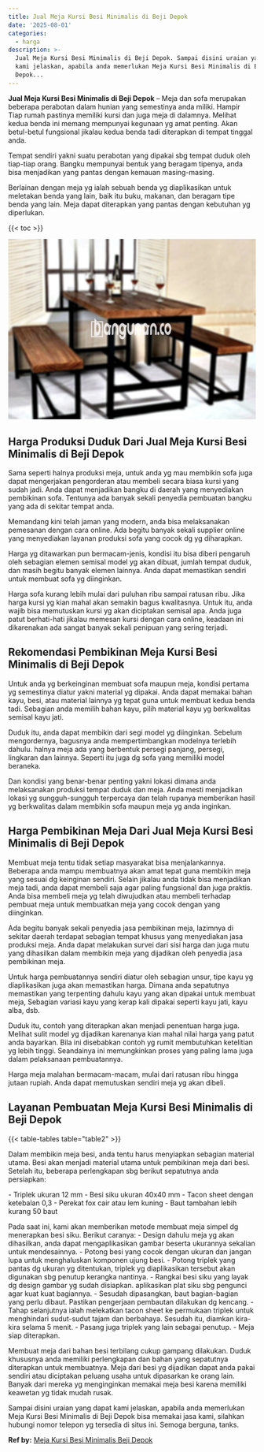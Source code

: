 ```yaml
---
title: Jual Meja Kursi Besi Minimalis di Beji Depok
date: '2025-08-01'
categories:
  - harga
description: >-
  Jual Meja Kursi Besi Minimalis di Beji Depok. Sampai disini uraian yang dapat
  kami jelaskan, apabila anda memerlukan Meja Kursi Besi Minimalis di Beji
  Depok...
---
```


**Jual Meja Kursi Besi Minimalis di Beji Depok** – Meja dan sofa merupakan beberapa perabotan dalam hunian yang semestinya anda miliki. Hampir Tiap rumah pastinya memiliki kursi dan juga meja di dalamnya. Melihat kedua benda ini memang mempunyai kegunaan yg amat penting. Akan betul-betul fungsional jikalau kedua benda tadi diterapkan di tempat tinggal anda.

Tempat sendiri yakni suatu perabotan yang dipakai sbg tempat duduk oleh tiap-tiap orang. Bangku mempunyai bentuk yang beragam tipenya, anda bisa menjadikan yang pantas dengan kemauan masing-masing.

Berlainan dengan meja yg ialah sebuah benda yg diaplikasikan untuk meletakan benda yang lain, baik itu buku, makanan, dan beragam tipe benda yang lain. Meja dapat diterapkan yang pantas dengan kebutuhan yg diperlukan.

{{< toc >}}

![Jual Meja Kursi Besi Minimalis di Beji Depok](/images/jual-meja-besi-murah01.png)

## Harga Produksi Duduk Dari Jual Meja Kursi Besi Minimalis di Beji Depok

Sama seperti halnya produksi meja, untuk anda yg mau membikin sofa juga dapat mengerjakan pengorderan atau membeli secara biasa kursi yang sudah jadi. Anda dapat menjadikan bangku di daerah yang menyediakan pembikinan sofa. Tentunya ada banyak sekali penyedia pembuatan bangku yang ada di sekitar tempat anda.

Memandang kini telah jaman yang modern, anda bisa melaksanakan pemesanan dengan cara online. Ada begitu banyak sekali supplier online yang menyediakan layanan produksi sofa yang cocok dg yg diharapkan.

Harga yg ditawarkan pun bermacam-jenis, kondisi itu bisa diberi pengaruh oleh sebagian elemen semisal model yg akan dibuat, jumlah tempat duduk, dan masih begitu banyak elemen lainnya. Anda dapat memastikan sendiri untuk membuat sofa yg diinginkan.

Harga sofa kurang lebih mulai dari puluhan ribu sampai ratusan ribu. Jika harga kursi yg kian mahal akan semakin bagus kwalitasnya. Untuk itu, anda wajib bisa memutuskan kursi yg akan diciptakan semisal apa. Anda juga patut berhati-hati jikalau memesan kursi dengan cara online, keadaan ini dikarenakan ada sangat banyak sekali penipuan yang sering terjadi.

## Rekomendasi Pembikinan Meja Kursi Besi Minimalis di Beji Depok

Untuk anda yg berkeinginan membuat sofa maupun meja, kondisi pertama yg semestinya diatur yakni material yg dipakai. Anda dapat memakai bahan kayu, besi, atau material lainnya yg tepat guna untuk membuat kedua benda tadi. Sebagian anda memilih bahan kayu, pilih material kayu yg berkwalitas semisal kayu jati.

Duduk itu, anda dapat membikin dari segi model yg diinginkan. Sebelum mengordernya, bagusnya anda mempertimbangkan modelnya terlebih dahulu. halnya meja ada yang berbentuk persegi panjang, persegi, lingkaran dan lainnya. Seperti itu juga dg sofa yang memiliki model beraneka.

Dan kondisi yang benar-benar penting yakni lokasi dimana anda melaksanakan produksi tempat duduk dan meja. Anda mesti menjadikan lokasi yg sungguh-sungguh terpercaya dan telah rupanya memberikan hasil yg berkwalitas dalam membikin sofa maupun meja yg anda inginkan.

## Harga Pembikinan Meja Dari Jual Meja Kursi Besi Minimalis di Beji Depok

Membuat meja tentu tidak setiap masyarakat bisa menjalankannya. Beberapa anda mampu membuatnya akan amat tepat guna membikin meja yang sesuai dg keinginan sendiri. Selain jikalau anda tidak bisa menjadikan meja tadi, anda dapat membeli saja agar paling fungsional dan juga praktis. Anda bisa membeli meja yg telah diwujudkan atau membeli terhadap pembuat meja untuk membuatkan meja yang cocok dengan yang diinginkan.

Ada begitu banyak sekali penyedia jasa pembikinan meja, lazimnya di sekitar daerah terdapat sebagian tempat khusus yang menyediakan jasa produksi meja. Anda dapat melakukan survei dari sisi harga dan juga mutu yang dihasilkan dalam membikin meja yang dijadikan oleh penyedia jasa pembikinan meja.

Untuk harga pembuatannya sendiri diatur oleh sebagian unsur, tipe kayu yg diaplikasikan juga akan memastikan harga. Dimana anda sepatutnya memastikan yang terpenting dahulu kayu yang akan dipakai untuk membuat meja, Sebagian variasi kayu yang kerap kali dipakai seperti kayu jati, kayu alba, dsb.

Duduk itu, contoh yang diterapkan akan menjadi penentuan harga juga. Melihat sulit model yg dijadikan karenanya kian mahal nilai harga yang patut anda bayarkan. Bila ini disebabkan contoh yg rumit membutuhkan ketelitian yg lebih tinggi. Seandainya ini memungkinkan proses yang paling lama juga dalam pelaksanaan pembuatannya.

Harga meja malahan bermacam-macam, mulai dari ratusan ribu hingga jutaan rupiah. Anda dapat memutuskan sendiri meja yg akan dibeli.

## Layanan Pembuatan Meja Kursi Besi Minimalis di Beji Depok

{{< table-tables table="table2" >}}

Dalam membikin meja besi, anda tentu harus menyiapkan sebagian material utama. Besi akan menjadi material utama untuk pembikinan meja dari besi. Setelah itu, beberapa perlengkapan sbg berikut sepatutnya anda persiapkan:

\- Triplek ukuran 12 mm - Besi siku ukuran 40x40 mm - Tacon sheet dengan ketebalan 0,3 - Perekat fox cair atau lem kuning - Baut tambahan lebih kurang 50 baut

Pada saat ini, kami akan memberikan metode membuat meja simpel dg menerapkan besi siku. Berikut caranya: - Design dahulu meja yg akan dihasilkan, anda dapat mengaplikasikan gambar beserta ukurannya sekalian untuk mendesainnya. - Potong besi yang cocok dengan ukuran dan jangan lupa untuk menghaluskan komponen ujung besi. - Potong triplek yang pantas dg ukuran yg ditentukan, triplek yg diaplikasikan tersebut akan digunakan sbg penutup kerangka nantinya. - Rangkai besi siku yang layak dg design gambar yg sudah disiapkan. aplikasikan plat siku sbg pengunci agar kuat kuat bagiannya. - Sesudah dipasangkan, baut bagian-bagian yang perlu dibaut. Pastikan pengerjaan pembautan dilakukan dg kencang. - Tahap selanjutnya ialah melekatkan tacon sheet ke permukaan triplek untuk menghindari sudut-sudut tajam dan berbahaya. Sesudah itu, diamkan kira-kira selama 5 menit. - Pasang juga triplek yang lain sebagai penutup. - Meja siap diterapkan.

Membuat meja dari bahan besi terbilang cukup gampang dilakukan. Duduk khususnya anda memiliki perlengkapan dan bahan yang sepatutnya diterapkan untuk membuatnya. Meja dari besi yg dijadikan dapat anda pakai sendiri atau diciptakan peluang usaha untuk dipasarkan ke orang lain. Banyak dari mereka yg menginginkan memakai meja besi karena memiliki keawetan yg tidak mudah rusak.

Sampai disini uraian yang dapat kami jelaskan, apabila anda memerlukan Meja Kursi Besi Minimalis di Beji Depok bisa memakai jasa kami, silahkan hubungi nomor telepon yg tersedia di situs ini. Semoga berguna, tanks.

**Ref by:** [Meja Kursi Besi Minimalis Beji Depok](https://id.wikipedia.org/wiki/Meja)

